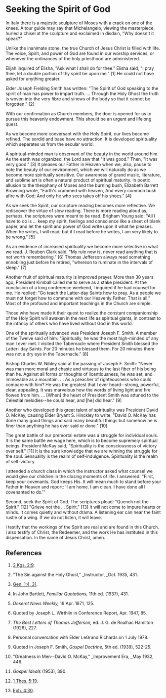 # Seeking the Spirit of God

In Italy there is a majestic sculpture of Moses with a crack on one of the
knees. A tour guide may say that Michelangelo, viewing the masterpiece, hurled
a chisel at the sculpture and exclaimed in disdain, "Why doesn't it speak?"

Unlike the inanimate stone, the true Church of Jesus Christ is filled with
life. The voice, Spirit, and power of God are found in our worship services,
or whenever the ordinances of the holy priesthood are administered.

Elijah inquired of Elisha, "Ask what I shall do for thee." Elisha said, "I
pray thee, let a double portion of thy spirit be upon me." [1]  He could not
have asked for anything greater.

Elder Joseph Fielding Smith has written: "The Spirit of God speaking to the
spirit of man has power to impart truth. ... Through the Holy Ghost the truth is
woven into the very fibre and sinews of the body so that it cannot be
forgotten." [2]

With our confirmation as Church members, the door is opened for us to pursue
this heavenly endowment. This should be an urgent and lifelong quest.

As we become more conversant with the Holy Spirit, our lives become refined.
The sordid and base have no attraction. It is developed spirituality which
separates us from the secular world.

A spiritual-minded man is observant of the beauty in the world around him. As
the earth was organized, the Lord saw that "it was good." Then, "It was very
good." [3]  It pleases our Father in Heaven when we, also, pause to note the
beauty of our environment, which we will naturally do as we become more
spiritually sensitive. Our awareness of grand music, literature, and sublime
art is often a natural product of spiritual maturity. In poetic allusion to
the theophany of Moses and the burning bush, Elizabeth Barrett Browning wrote,
"Earth's crammed with heaven, And every common bush afire with God; And only
he who sees takes off his shoes." [4]

As we seek the Spirit, our scripture reading becomes more reflective. We
rediscover the virtue of slow reading. There is more reading aloud as,
perhaps, the scriptures were meant to be read. Brigham Young said: "All I have
to do is ... keep my spirit, feelings and conscience like a sheet of blank
paper, and let the spirit and power of God write upon it what he pleases. When
he writes, I will read; but if I read before he writes, I am very likely to be
wrong." [5]

As an evidence of increased spirituality we become more selective in what we
read. J. Reuben Clark said, "My rule now is, never read anything that is not
worth remembering." [6]  Thomas Jefferson always read something ennobling just
before he retired, "whereon to ruminate in the intervals of sleep." [7]

Another fruit of spiritual maturity is improved prayer. More than 30 years
ago, President Kimball called me to serve as a stake president. At the
conclusion of a long conference weekend, I inquired if he had counsel for me.
He replied: "Go teach the Latter-day Saints how to pray. As a people we must
not forget how to commune with our Heavenly Father. That is all." Most of the
profound and important teachings in the Church are simple.

Those who have made it their quest to realize the constant companionship of
the Holy Spirit will awaken in the next life as spiritual giants, in contrast
to the infancy of others who have lived without God in this world.

One of the spiritually advanced was President Joseph F. Smith. A member of the
Twelve said of him: "Spiritually, he was the most high-minded of any man I
ever met. I visited the Tabernacle where President Smith blessed the Latter-
day Saints. For 20 minutes he blessed them. For 20 minutes there was not a dry
eye in the Tabernacle." [8]

Bishop Charles W. Nibley said at the passing of Joseph F. Smith: "Never was
man more moral and chaste and virtuous to the last fiber of his being than he.
Against all forms or thoughts of licentiousness, he was set, and immovable as
a mountain. ... As a preacher of righteousness who could compare with him? He
was the greatest that I ever heard--strong, powerful, clear, appealing. It was
marvelous how the words of living light and fire flowed from him. ... [When] the
heart of President Smith was attuned to the Celestial melodies--he could hear,
and [he] did hear." [9]

Another who developed this great talent of spirituality was President David O.
McKay, causing Elder Bryant S. Hinckley to write, "David O. McKay has done
many good things and said many beautiful things but somehow he is finer than
anything he has ever said or done." [10]

The great battle of our premortal estate was a struggle for individual souls.
It is the same battle we wage here, which is to become supremely spiritual
beings. President McKay said, "Spirituality is the consciousness of victory
over self." [11]  It is the sure knowledge that we are winning the struggle
for the soul. Sensuality is the realm of self-indulgence. Spirituality is the
realm of self-victory.

I attended a church class in which the instructor asked what counsel we would
give our children in the closing moments of life. I answered: "First, keep
your covenants. God keeps His. It will mean much to stand before your Father
in Heaven and report: 'I am home. I am clean. I have done all I covenanted to
do.'"

Second, seek the Spirit of God. The scriptures plead: "Quench not the Spirit."
[12]  "Grieve not the ... Spirit." [13]  It will not come to impure hearts or
minds. It comes quietly and without drama. A listening ear can hear the faint
rustle of a wing. If we do not listen, it will leave.

I testify that the workings of the Spirit are real and are found in this
Church. I also testify of Christ, the Redeemer, and the work He has instituted
in this dispensation. In the name of Jesus Christ, amen.

## References

  1.   [2 Kgs. 2:9](https://www.lds.org/scriptures/ot/2-kgs/2.9?lang=eng#8).

  2.  "The Sin against the Holy Ghost," _Instructor, _Oct. 1935, 431.

  3.   [Gen. 1:4, 31](https://www.lds.org/scriptures/ot/gen/1.4%2C31?lang=eng#3).

  4.  In John Bartlett, _Familiar Quotations,_ 11th ed. (1937), 431.

  5.   _Deseret News Weekly,_ 19 Apr. 1871, 125.

  6.  Quoted by Joseph L. Wirthlin in Conference Report, Apr. 1947, 85.

  7.   _The Best Letters of Thomas Jefferson,_ ed. J. G. de Roulhac Hamilton (1926), 227.

  8.  Personal conversation with Elder LeGrand Richards on 1 July 1978.

  9.  Quoted in Joseph F. Smith, _Gospel Doctrine,_ 5th ed. (1939), 522-25.

  10.  "Greatness in Men--David O. McKay," _Improvement Era, _May 1932, 446.

  11.   _Gospel Ideals_ (1953), 390.

  12.   [1 Thes. 5:19](https://www.lds.org/scriptures/nt/1-thes/5.19?lang=eng#18).

  13.   [Eph. 4:30](https://www.lds.org/scriptures/nt/eph/4.30?lang=eng#29).

